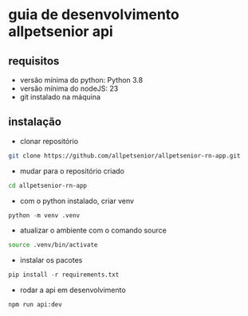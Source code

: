 # guia de desenvolvimento allpetsenior api

## requisitos

- versão mínima do python: Python 3.8
- versão mínima do nodeJS: 23
- git instalado na máquina

## instalação

- clonar repositório
```bash
git clone https://github.com/allpetsenior/allpetsenior-rn-app.git
```

- mudar para o repositório criado
```bash
cd allpetsenior-rn-app
```

- com o python instalado, criar venv 

```python
python -m venv .venv
```

- atualizar o ambiente com o comando source

```bash
source .venv/bin/activate
```

- instalar os pacotes

```python
pip install -r requirements.txt
```

- rodar a api em desenvolvimento

```bash
npm run api:dev
```

